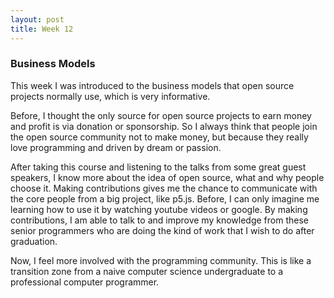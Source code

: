 ```yaml
---
layout: post
title: Week 12
---
```


### Business Models

This week I was introduced to the business models that open source projects normally use, which is very informative. 

Before, I thought the only source for open source projects to earn money and profit is via donation or sponsorship. So I always think that people join the open source community not to make money, but because they really love programming and driven by dream or passion. 

After taking this course and listening to the talks from some great guest speakers, I know more about the idea of open source, what and why people choose it. Making contributions gives me the chance to communicate with the core people from a big project, like p5.js. Before, I can only imagine me learning how to use it by watching youtube videos or google. By making contributions, I am able to talk to and improve my knowledge from these senior programmers who are doing the kind of work that I wish to do after graduation.

Now, I feel more involved with the programming community. This is like a transition zone from a naive computer science undergraduate to a professional computer programmer.
